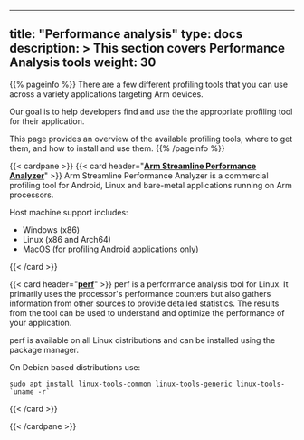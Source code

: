 
---
title: "Performance analysis"
type: docs
description: >
    This section covers Performance Analysis tools
weight: 30
---

{{% pageinfo %}}
There are a few different profiling tools that you can use across a variety applications targeting Arm devices.

Our goal is to help developers find and use the the appropriate profiling tool for their application.

This page provides an overview of the available profiling tools, where to get them, and how to install and use them.
{{% /pageinfo %}}

{{< cardpane >}}
{{< card header="**[Arm Streamline Performance Analyzer](https://developer.arm.com/Tools%20and%20Software/Streamline%20Performance%20Analyzer)**" >}}
Arm Streamline Performance Analyzer is a commercial profiling tool for Android, Linux and bare-metal applications running on Arm processors.

Host machine support includes:
- Windows (x86)
- Linux (x86 and Arch64)
- MacOS (for profiling Android applications only) 

{{< /card >}}

{{< card header="**[perf]()**" >}}
perf is a performance analysis tool for Linux. It primarily uses the processor's performance counters but also gathers information from other sources to provide detailed statistics. The results from the tool can be used to understand and optimize the performance of your application. 

perf is available on all Linux distributions and can be installed using the package manager.

On Debian based distributions use:
```console
sudo apt install linux-tools-common linux-tools-generic linux-tools-`uname -r`
```

{{< /card >}}


{{< /cardpane >}}


